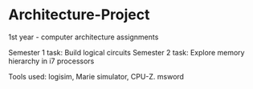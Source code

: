 # Architecture-Project
1st year - computer architecture assignments

Semester 1 task: Build logical circuits
Semester 2 task: Explore memory hierarchy in i7 processors

Tools used: logisim, Marie simulator, CPU-Z. msword 
